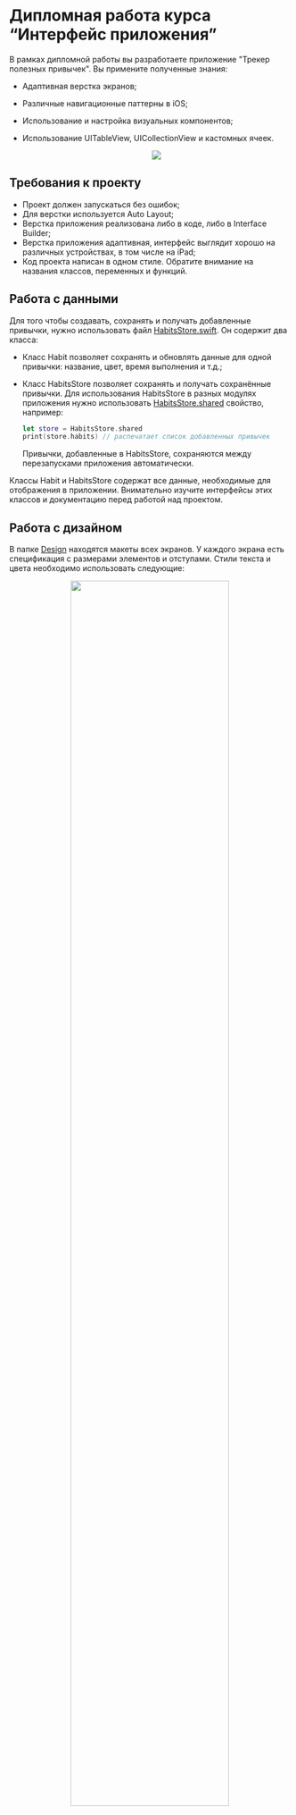 # Дипломная работа курса “Интерфейс приложения”

В рамках дипломной работы вы разработаете приложение "Трекер полезных привычек". Вы примените полученные знания:

- Адаптивная верстка экранов;

- Различные навигационные паттерны в iOS;

- Использование и настройка визуальных компонентов;

- Использование UITableView, UICollectionView и кастомных ячеек.

  <p align="center" width="100%">
    <img width=" на 75%" src="./Design/promo.png"> 
  </p>

## Требования к проекту

- Проект должен запускаться без ошибок;
- Для верстки используется Auto Layout;
- Верстка приложения реализована либо в коде, либо в Interface Builder;
- Верстка приложения адаптивная, интерфейс выглядит хорошо на различных устройствах, в том числе на iPad;
- Код проекта написан в одном стиле. Обратите внимание на названия классов, переменных и функций.

## Работа с данными

Для того чтобы создавать, сохранять и получать добавленные привычки, нужно использовать файл [HabitsStore.swift](./HabitsStore.swift). Он содержит два класса:

- Класс Habit позволяет сохранять и обновлять данные для одной привычки: название, цвет, время выполнения и т.д.;

- Класс HabitsStore позволяет сохранять и получать сохранённые привычки. Для использования HabitsStore в разных модулях приложения нужно использовать [HabitsStore.shared](https://github.com/netology-code/iosui-diplom/blob/054f1f15e9ccd8d8dc7b938c367a04010d4778a7/HabitsStore.swift#L95) свойство, например:

  ```swift
  let store = HabitsStore.shared
  print(store.habits) // распечатает список добавленных привычек
  ```

  Привычки, добавленные в HabitsStore, сохраняются между перезапусками приложения автоматически.

Классы Habit и HabitsStore содержат все данные, необходимые для отображения в приложении. Внимательно изучите интерфейсы этих классов и документацию перед работой над проектом.

## Работа с дизайном

В папке [Design](./Design) находятся макеты всех экранов. У каждого экрана есть спецификация с размерами элементов и отступами. Стили текста и цвета необходимо использовать следующие:

<p align="center" width="100%">
  <img width="75%" src="./Design/UIKit.png"> 
</p>

Для стилей текста необходимо использовать системный шрифт.

## Реализация проекта

С помощью приложения "Трекер полезных привычек" пользователи смогут добавлять полезные привычки и следить за прогрессом их выполнения.

### Создание проекта

1. Создайте iOS проект и назовите его MyHabits, добавьте поддержку iPad.
2. Добавьте [иконку приложения](./Design/AppIcon.appiconset) и обновите Splash Screen согласно [макетам](./Design/SplashScreen).

<p align="center" width="100%">
  <img width="33%" src="./Design/SplashScreen/SplashScreen.png"> 
</p>

3. Добавьте класс [HabitsStore.swift](./HabitsStore.swift).
4. Проверьте, что проект собирается без ошибок.

### Добавление базовой навигации

1. Добавьте таб бар с двумя контроллерами:

- HabitsViewController для отображения привычек;

- InfoViewController для отображения информации о привычках.

  Вёрстку самих экранов нужно будет сделать в следующих шагах.

2. На экране HabitsViewController добавьте плейсхолдер и кнопку "Добавить" согласно макетам.

### Добавление экрана с информацией

1. На экран InfoViewController добавить информацию о привычках согласно [макетам](./Design/Info). Если текст не влезает на экран, он должен скроллиться.

   <p align="center" width="100%">
     <img width="33%" src="./Design/Info/Info.png"> 
   </p>

### Добавление новой привычки

1. Добавьте экран HabitViewController с версткой согласно [макетам](./Design/Habit/Создание).

   <p align="center" width="100%">
     <img width="33%" src="./Design/Habit/Создание/Habit_create.png"> 
   </p>

2. При нажатии на кнопку "Добавить" на экране HabitsViewController должен модально открываться HabitViewController.

3. При нажатии на цветной круг должен открываться [UIColorPickerViewController](https://developer.apple.com/documentation/uikit/uicolorpickerviewcontroller). Когда пользователь выбирает цвет, кружок должен отображать новый выбранный цвет.

4. При нажатии на кнопку "Создать" нужно создать новый экземпляр класса Habit и сохранить его в HabitsStore, например:

```swift
let newHabit = Habit(name: "Выпить стакан воды перед завтраком",
                     date: Date(),
                     color: .systemRed)
let store = HabitsStore.shared
store.habits.append(newHabit)
```

Для сохранения данных о привычке нужно использовать свойства, которые пользователь задал с помощью элементов интерфейса: UITextField, UIView с заданным backgroundColor, UIDatePicker.

5. После сохранения новой привычки экран HabitViewController должен закрываться.

### Список добавленных привычек

1. На экран HabitsViewController добавьте UICollectionView, которая должна показывать:

- Ячейку ProgressCollectionViewCell, которая показывает прогресс за сегодняшний день. Данные для отображения можно получить из свойства [HabitsStore.shared.todayProgress](https://github.com/netology-code/iosui-diplom/blob/054f1f15e9ccd8d8dc7b938c367a04010d4778a7/HabitsStore.swift#L111);

- Ячейки HabitCollectionViewCell для показа добавленных привычек. Данные о привычках можно получить из свойства [HabitsStore.shared.habits](https://github.com/netology-code/iosui-diplom/blob/054f1f15e9ccd8d8dc7b938c367a04010d4778a7/HabitsStore.swift#L95).

  <p align="center" width="100%">
    <img width="33%" src="./Design/Habits/Habits.png"> 
  </p>

2. Цветной круг в ячейке привычки показывает, была ли сегодня затрекана привычка. При нажатии на круг должно измениться его состояние (заливка цветом и иконка галочки). Также нужно сохранить время привычки с помощью функции [HabitsStore.shared.track()](https://github.com/netology-code/iosui-diplom/blob/054f1f15e9ccd8d8dc7b938c367a04010d4778a7/HabitsStore.swift#L139). Каждый день можно добавить только одно время для одной привычки. Проверить это условие можно с помощью свойства [isAlreadyTakenToday](https://github.com/netology-code/iosui-diplom/blob/054f1f15e9ccd8d8dc7b938c367a04010d4778a7/HabitsStore.swift#L39).
3. Прогресс в ProgressCollectionViewCell должен всегда показывать актуальное состояние и обновляться при добавлении времени любой привычки.
4. После добавления новой привычки и закрытия HabitViewController новая привычка должна появляться в списке.

### Показ данных о выбранной привычке

1. Добавьте HabitDetailsViewController с вёрсткой согласно [макетам](./Design/HabitDetails). Список нужно сделать с помощью UITableView. Данные для списка можно получить из свойства [HabitsStore.shared.dates](https://github.com/netology-code/iosui-diplom/blob/054f1f15e9ccd8d8dc7b938c367a04010d4778a7/HabitsStore.swift#L102). Для того чтобы показать, была ли привычка затрекана в дату из списка, нужно использовать функцию [HabitsStore.shared.habit(_:isTrackedIn:)](https://github.com/netology-code/iosui-diplom/blob/054f1f15e9ccd8d8dc7b938c367a04010d4778a7/HabitsStore.swift#L158).

   <p align="center" width="100%">
     <img width="33%" src="./Design/HabitDetails/HabitDetails.png"> 
   </p>

### Редактирование и удаление добавленной привычки

1. При нажатии на кнопку Править на экране HabitDetailsViewController должен показываться экран HabitViewController с заполненной информацией о выбранной привычке.

   <p align="center" width="100%">
     <img width="33%" src="./Design/Habit/Редактирование/Habit_edit.png"> 
   </p>

2. Пользователь может менять данные, при нажатии на кнопку "Сохранить" экран также должен закрываться, но в `HabitsStore` не должно появляться новой привычки, нужно обновить данные выбранной привычки. 

3. При нажатии на кнопку Отменить экран HabitDetailsViewController должен закрываться. Изменённые данные привычки не должны быть сохранены, даже если пользователь изменял данные на экране.

4. Внизу экрана HabitDetailsViewController должна отображаться кнопка "Удалить привычку". Кнопка должна отображаться, только если мы редактируем ранее добавленную привычку.

5. При нажатии на кнопку нужно показать UIAlertController со следующими параметрами:

- Заголовок "Удалить привычку";

- Сообщение "Вы хотите удалить привычку "название выбранной привычки"?";
- Два Alert Actions:
  - "Отмена", который закрывает UIAlertController;
  - "Удалить", при нажатии на который привычка удаляется из `HabitsStore`, экраны HabitViewController и HabitDetailsViewController закрываются и привычка пропадает из списка на экране MyHabitsViewController.

## Отправка работы на проверку

Чтобы отправить работу на проверку, загрузите репозиторий на [GitHub](https://github.com/).

### Как правильно задавать вопросы дипломному руководителю?
Что поможет решить большинство частых проблем:

1. Попробовать найти ответ сначала самому в интернете. Скилл поиска ответов пригодится вам в профессиональной деятельности. И только после этого спрашивать дипломного руководителя.
2. Если вопросов больше одного, то присылайте их в виде нумерованного списка. Так дипломному руководителю будет проще отвечать на каждый из них. 
3. При необходимости прикрепите к вопросу скриншоты и стрелочкой покажите, где не получается. Программу для этого можно скачать [здесь](https://app.prntscr.com/ru).
4. По возможности задавайте вопросы в комментариях к коду. 
5. Начинать работу над дипломом как можно раньше, чтобы было больше времени на правки.
6. Делайте диплом частями, а не всё сразу. Если сделать всё сразу, то количество комментариев от дипломного руководителя может вас деморализовать. 

Что может стать источником проблем:

1. Вопросы вида "Ничего не работает/не запускается/всё сломалось". Дипломный руководитель не сможет ответить на такой вопрос без дополнительных уточнений. Цените своё время и время других.
2. Откладывание диплом на последний момент.
3. Ожидание моментального ответа на свой вопрос. Дипломные руководители — работающие разработчики, которые кроме преподавания занимаются своими проектами. Их время ограничено, поэтому постарайтесь задавать правильные вопросы, чтобы получать быстрые ответы!

